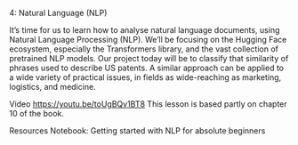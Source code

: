 4: Natural Language (NLP)


It’s time for us to learn how to analyse natural language documents, using Natural Language Processing (NLP). We’ll be focusing on the Hugging Face ecosystem, especially the Transformers library, and the vast collection of pretrained NLP models. Our project today will be to classify that similarity of phrases used to describe US patents. A similar approach can be applied to a wide variety of practical issues, in fields as wide-reaching as marketing, logistics, and medicine.

Video
https://youtu.be/toUgBQv1BT8
This lesson is based partly on chapter 10 of the book.

Resources
Notebook: Getting started with NLP for absolute beginners
